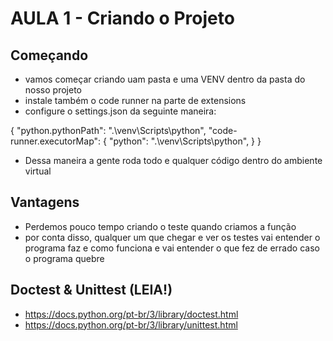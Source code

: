 # AULA 1 - Criando o Projeto
## Começando
- vamos começar criando uam pasta e uma VENV dentro da pasta do nosso projeto
- instale também o code runner na parte de extensions
- configure o settings.json da seguinte maneira:

{
    "python.pythonPath": ".\\venv\\Scripts\\python",
    "code-runner.executorMap": {
        "python": ".\\venv\\Scripts\\python",
    }
}

- Dessa maneira a gente roda todo e qualquer código dentro do ambiente virtual

## Vantagens
- Perdemos pouco tempo criando o teste quando criamos a função
- por conta disso, qualquer um que chegar e ver os testes vai entender o programa faz e como funciona e vai entender o que fez de errado caso o programa quebre

## Doctest & Unittest (LEIA!)
- https://docs.python.org/pt-br/3/library/doctest.html
- https://docs.python.org/pt-br/3/library/unittest.html